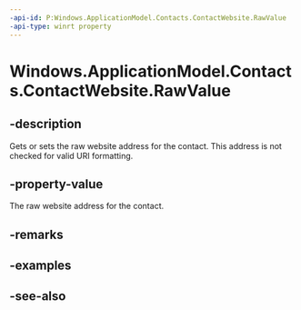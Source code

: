 ----api-id: P:Windows.ApplicationModel.Contacts.ContactWebsite.RawValue
-api-type: winrt property
---<!-- Property syntaxpublic string RawValue { get;  set; }--># Windows.ApplicationModel.Contacts.ContactWebsite.RawValue## -descriptionGets or sets the raw website address for the contact. This address is not checked for valid URI formatting.## -property-valueThe raw website address for the contact.## -remarks## -examples## -see-also